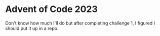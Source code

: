 # Advent of Code 2023

Don't know how much I'll do but after completing challenge 1, I figured I should put it up in a repo.
